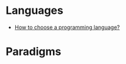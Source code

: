 # Languages

* [How to choose a programming language?](https://blog.lelonek.me/how-to-choose-a-programming-language-7805da7ec588)

# Paradigms